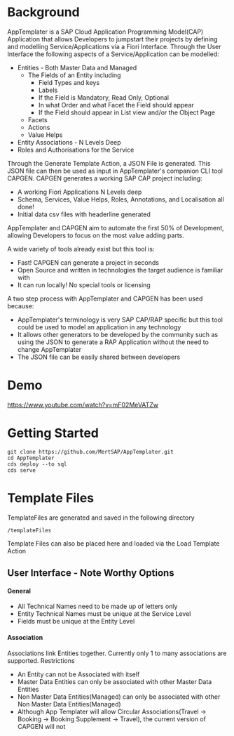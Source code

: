 # Background

AppTemplater is a SAP Cloud Application Programming Model(CAP) Application that allows Developers to jumpstart their projects by defining and modelling Service/Applications via a Fiori Interface. Through the User Interface the following aspects of a Service/Application can be modelled:

* Entities - Both Master Data and Managed
  * The Fields of an Entity including
    * Field Types and keys
    * Labels
    * If the Field is Mandatory, Read Only, Optional
    * In what Order and what Facet the Field should appear
    * If the Field should appear in List view and/or the Object Page
  * Facets
  * Actions
  * Value Helps
* Entity Associations - N Levels Deep
* Roles and Authorisations for the Service

 Through the Generate Template Action, a JSON File is generated. This JSON file can then be used as input in AppTemplater's companion CLI tool CAPGEN. CAPGEN generates a working SAP CAP project including:
 * A working Fiori Applications N Levels deep
 * Schema, Services, Value Helps, Roles, Annotations, and Localisation all done!
 * Initial data csv files with headerline generated

AppTemplater and CAPGEN aim to automate the first 50% of Development, allowing Developers to focus on the most value adding parts. 

A wide variety of tools already exist but this tool is:
 + Fast! CAPGEN can generate a project in seconds
 + Open Source and written in technologies the target audience is familiar with
 + It can run locally! No special tools or licensing

A two step process with AppTemplater and CAPGEN has been used because:
 + AppTemplater's terminology is very SAP CAP/RAP specific but this tool could be used to model an application in any technology
 + It allows other generators to be developed by the community such as using the JSON to generate a RAP Application without the need to change AppTemplater
 + The JSON file can be easily shared between developers 
# Demo
https://www.youtube.com/watch?v=mF02MeVATZw

# Getting Started
 ```
git clone https://github.com/MertSAP/AppTemplater.git
cd AppTemplater
cds deploy --to sql
cds serve
 ```
# Template Files

TemplateFiles are generated and saved in the following directory
```
/templateFiles
```
Template Files can also be placed here and loaded via the Load Template Action

## User Interface - Note Worthy Options
#### General
* All Technical Names need to be made up of letters only
* Entity Technical Names must be unique at the Service Level
* Fields must be unique at the Entity Level
  
#### Association
Associations link Entities together. Currently only 1 to many associations are supported. 
Restrictions
* An Entity can not be Associated with itself
* Master Data Entities can only be associated with other Master Data Entities
* Non Master Data Entities(Managed) can only be associated with other  Non Master Data Entities(Managed)
* Although App Templater will allow Circular Associations(Travel -> Booking -> Booking Supplement -> Travel), the current version of CAPGEN will not

